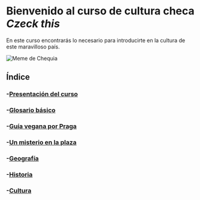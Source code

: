 # Bienvenido al curso de cultura checa *Czeck this*

En este curso encontrarás lo necesario para introducirte en la cultura de este maravilloso país.


![Meme de Chequia](https://github.com/EliMirR/EliMirR.github.io/tree/main/assests/meme.jpg)
## Índice

### -[Presentación del curso](04-presentacion)

### -[Glosario básico](01-glosario)

### -[Guía vegana por Praga](02-guia)

### -[Un misterio en la plaza](03-aventura)

### -[Geografía](01_geografia)

### -[Historia](02_historia)

### -[Cultura](03_cultura)